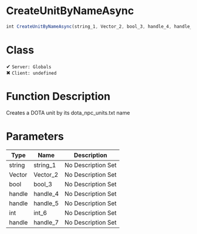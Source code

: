 # CreateUnitByNameAsync
```js
int CreateUnitByNameAsync(string_1, Vector_2, bool_3, handle_4, handle_5, int_6, handle_7)
```
# Class
✔ `Server: Globals`  
✖ `Client: undefined`  

# Function Description
Creates a DOTA unit by its dota_npc_units.txt name
# Parameters
Type|Name|Description
--|--|--
string|string_1|No Description Set
Vector|Vector_2|No Description Set
bool|bool_3|No Description Set
handle|handle_4|No Description Set
handle|handle_5|No Description Set
int|int_6|No Description Set
handle|handle_7|No Description Set
